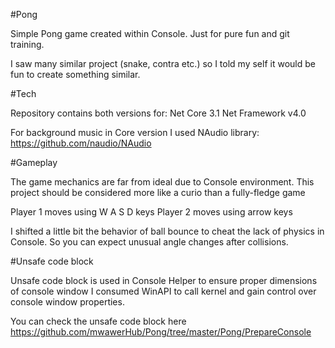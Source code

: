 
#Pong

Simple Pong game created within Console. Just for pure fun and git training.

I saw many similar project (snake, contra etc.) so I told my self it would be fun to create something similar.

#Tech

Repository contains both versions for:
	Net Core 3.1
	Net Framework v4.0
	
For background music in Core version I used NAudio library: https://github.com/naudio/NAudio

#Gameplay

The game mechanics are far from ideal due to Console environment. 
This project should be considered more like a curio than a fully-fledge game

Player 1 moves using W A S D keys
Player 2 moves using arrow keys

I shifted a little bit the behavior of ball bounce to cheat the lack of physics in Console.
So you can expect unusual angle changes after collisions. 

#Unsafe code block

Unsafe code block is used in Console Helper to ensure proper dimensions of console window
I consumed WinAPI to call kernel and gain control over console window properties. 

You can check the unsafe code block here https://github.com/mwawerHub/Pong/tree/master/Pong/PrepareConsole